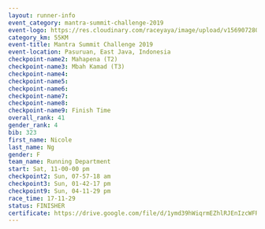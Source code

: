 ```yaml
---
layout: runner-info 
event_category: mantra-summit-challenge-2019 
event-logo: https://res.cloudinary.com/raceyaya/image/upload/v1569072809/logo/mantra-image_segrbx.jpg
category_km: 55KM 
event-title: Mantra Summit Challenge 2019 
event-location: Pasuruan, East Java, Indonesia 
checkpoint-name2: Mahapena (T2) 
checkpoint-name3: Mbah Kamad (T3) 
checkpoint-name4: 
checkpoint-name5: 
checkpoint-name6: 
checkpoint-name7: 
checkpoint-name8: 
checkpoint-name9: Finish Time
overall_rank: 41
gender_rank: 4
bib: 323
first_name: Nicole
last_name: Ng
gender: F
team_name: Running Department
start: Sat, 11-00-00 pm
checkpoint2: Sun, 07-57-18 am
checkpoint3: Sun, 01-42-17 pm
checkpoint9: Sun, 04-11-29 pm
race_time: 17-11-29
status: FINISHER
certificate: https://drive.google.com/file/d/1ymd39hWiqrmEZhlRJEnIzcWFRoYSJ6xX/view?usp=sharing
---
```

